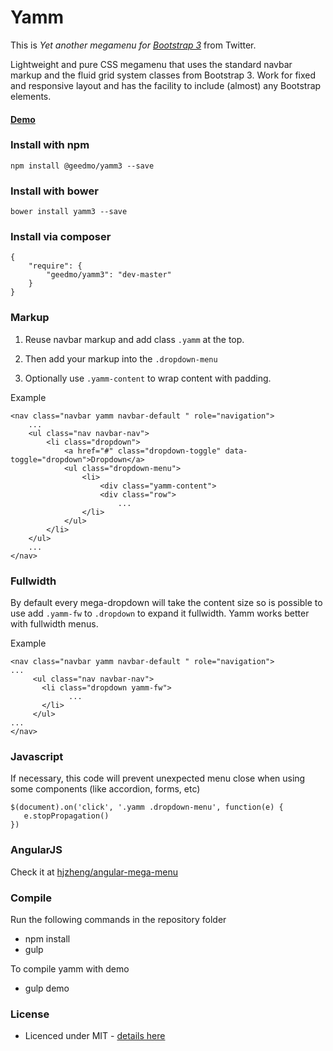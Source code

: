 # Yamm


This is *Yet another megamenu for [Bootstrap 3](http://getbootstrap.com/)* from Twitter.

Lightweight and pure CSS megamenu that uses the standard navbar markup and the fluid grid system classes from Bootstrap 3. Work for fixed and responsive layout and has the facility to include (almost) any Bootstrap elements.

#### [Demo](http://geedmo.github.io/yamm3)

### Install with npm

    npm install @geedmo/yamm3 --save

### Install with bower

    bower install yamm3 --save

### Install via composer

    {
        "require": {
            "geedmo/yamm3": "dev-master"
        }
    }


### Markup

1. Reuse navbar markup and add class `.yamm` at the top.

2. Then add your markup into the `.dropdown-menu`

3. Optionally use `.yamm-content` to wrap content with padding.

Example

    <nav class="navbar yamm navbar-default " role="navigation">
        ...
        <ul class="nav navbar-nav">
            <li class="dropdown">
                <a href="#" class="dropdown-toggle" data-toggle="dropdown">Dropdown</a>
                <ul class="dropdown-menu">
                    <li>
                        <div class="yamm-content">
                        <div class="row">
                            ...
                    </li>
                </ul>
            </li>
        </ul>
        ...
    </nav>


### Fullwidth

By default every mega-dropdown will take the content size so is possible to use add `.yamm-fw` to `.dropdown` to expand it fullwidth.
Yamm works better with fullwidth menus.

Example

    <nav class="navbar yamm navbar-default " role="navigation">
    ...
         <ul class="nav navbar-nav">
           <li class="dropdown yamm-fw">
                 ...
           </li>
         </ul>
    ...
    </nav>


### Javascript

If necessary, this code will prevent unexpected menu close when using some components (like accordion, forms, etc)

    $(document).on('click', '.yamm .dropdown-menu', function(e) {
       e.stopPropagation()
    })

### AngularJS

Check it at [hjzheng/angular-mega-menu](https://github.com/hjzheng/angular-mega-menu)

### Compile

Run the following commands in the repository folder

- npm install
- gulp

To compile yamm with demo

- gulp demo

### License

- Licenced under MIT - [details here](LICENSE.txt)
